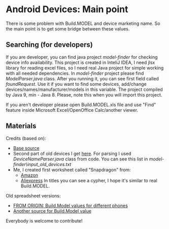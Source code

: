 Android Devices: Main point
===============
There is some problem with Build.MODEL and device marketing name. So the main point is to get some bridge between these values. 

Searching (for developers)
-------------------------
If you are developer, you can find java project _model-finder_ for checking device info availability. 
This project is created in InteliJ IDEA, I need jlsx library for reading excel files, so I need real Java project for simple working with all needed dependencies. 
In _model-finder_ project please find _ModelParser.java_ class. After you running it, you can see first field called *foundRequest*. Use it if you want to find some devices, add/change devices/names/manufacturer/models in this variable. 
The project compiled by Java 9, min - Java 8. Please, note this when you will import this project. 

If you aren't developer please open Build.MODEL.xls file and use "Find" feature inside Microsoft Excel/OpenOffice Calc/another viewer. 

Materials 
-------------------------
Credits (based on):
 
 * [Base source](https://github.com/mataanin/android-devices)
 * Second part of old devices I get [here](https://github.com/meetup/android-device-names/). For parsing I used _DeviceNameParser.java_ class from code. You can see this list in *model-finder\input_old_devices.txt*
 * Me, I created first worksheet called "Snapdragon" from:
  	- [Amazon](https://www.amazon.com/s/ref=nb_sb_noss_2/140-7302758-2462514?url=search-alias%3Dmobile&field-keywords=oneplus+6+&sprefix=oneplu%2Cmobile%2C235&crid=3SGL5DMQKLOB6) 
	- [Aliexpress](https://www.aliexpress.com/wholesale?catId=0&initiative_id=SB_20180705054125&isPremium=y&SearchText=android+Oppo+Find+X)
In titles you can see a cypher, I hope it's similar to real Build.MODEL. 

Old spreadsheet versions:

 * [FROM ORIGIN: Build.Model values for different phones](https://docs.google.com/spreadsheet/ccc?key=0Argh_eVbu2eZdE5uRmtISXJuSk5MT1FvTmNMWkxlX1E)
 * [Another source for Build.Model value](https://github.com/meetup/android-device-names/blob/master/android_models.properties)

Everybody is welcome to contribute!